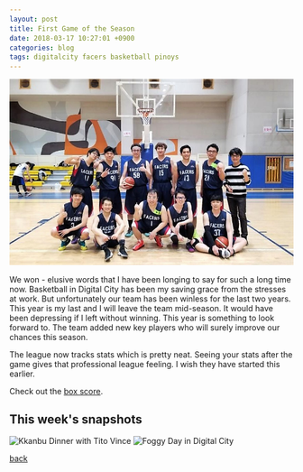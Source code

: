 ```yaml
---
layout: post
title: First Game of the Season
date: 2018-03-17 10:27:01 +0900
categories: blog
tags: digitalcity facers basketball pinoys
---
```


![](/assets/img/20180317-facers.jpg "Facers Wanna One 2018")

We won - elusive words that I have been longing to say for such a long time now. Basketball in Digital City has been my saving grace from the stresses at work. But unfortunately our team has been winless for the last two years. This year is my last and I will leave the team mid-season. It would have been depressing if I left without winning. This year is something to look forward to. The team added new key players who will surely improve our chances this season. 

The league now tracks stats which is pretty neat. Seeing your stats after the game gives that professional league feeling. I wish they have started this earlier. 

Check out the [box score](/assets/img/20180314-boxscore.jpg).

## This week's snapshots
![](/assets/img/20180322-kkanbu.jpg "Kkanbu Dinner with Tito Vince")
![](/assets/img/20180322-foggy.jpg "Foggy Day in Digital City")

[back](/blog)